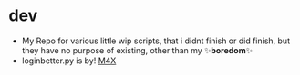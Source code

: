 # dev
* My Repo for various little wip scripts, that i didnt finish or did finish, but they have no purpose of existing, other than my ✨__boredom__✨
* loginbetter.py is by! [M4X](https://github.com/amnesia-m4x)
